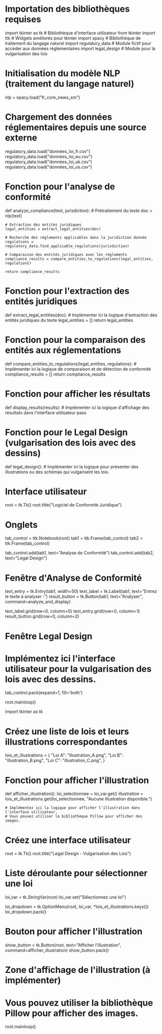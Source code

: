 # Importation des bibliothèques requises
import tkinter as tk  # Bibliothèque d'interface utilisateur
from tkinter import ttk  # Widgets améliorés pour tkinter
import spacy  # Bibliothèque de traitement du langage naturel
import regulatory_data  # Module fictif pour accéder aux données réglementaires
import legal_design  # Module pour la vulgarisation des lois

# Initialisation du modèle NLP (traitement du langage naturel)
nlp = spacy.load("fr_core_news_sm")

# Chargement des données réglementaires depuis une source externe
regulatory_data.load("données_loi_fr.csv")
regulatory_data.load("données_loi_eu.csv")
regulatory_data.load("données_loi_uk.csv")
regulatory_data.load("données_loi_us.csv")

# Fonction pour l'analyse de conformité
def analyze_compliance(text, jurisdiction):
    # Prétraitement du texte
    doc = nlp(text)
    
    # Extraction des entités juridiques
    legal_entities = extract_legal_entities(doc)
    
    # Recherche des règlements applicables dans la juridiction donnée
    regulations = regulatory_data.find_applicable_regulations(jurisdiction)
    
    # Comparaison des entités juridiques avec les règlements
    compliance_results = compare_entities_to_regulations(legal_entities, regulations)
    
    return compliance_results

# Fonction pour l'extraction des entités juridiques
def extract_legal_entities(doc):
    # Implémenter ici la logique d'extraction des entités juridiques du texte
    legal_entities = []
    return legal_entities

# Fonction pour la comparaison des entités aux réglementations
def compare_entities_to_regulations(legal_entities, regulations):
    # Implémenter ici la logique de comparaison et de détection de conformité
    compliance_results = []
    return compliance_results

# Fonction pour afficher les résultats
def display_results(results):
    # Implémenter ici la logique d'affichage des résultats dans l'interface utilisateur
    pass

# Fonction pour le Legal Design (vulgarisation des lois avec des dessins)
def legal_design():
    # Implémenter ici la logique pour présenter des illustrations ou des schémas qui vulgarisent les lois.

# Interface utilisateur
root = tk.Tk()
root.title("Logiciel de Conformité Juridique")

# Onglets
tab_control = ttk.Notebook(root)
tab1 = ttk.Frame(tab_control)
tab2 = ttk.Frame(tab_control)

tab_control.add(tab1, text="Analyse de Conformité")
tab_control.add(tab2, text="Legal Design")

# Fenêtre d'Analyse de Conformité
text_entry = tk.Entry(tab1, width=50)
text_label = tk.Label(tab1, text="Entrez le texte à analyser :")
result_button = tk.Button(tab1, text="Analyser", command=analyze_and_display)

text_label.grid(row=0, column=0)
text_entry.grid(row=0, column=1)
result_button.grid(row=0, column=2)

# Fenêtre Legal Design
# Implémentez ici l'interface utilisateur pour la vulgarisation des lois avec des dessins.

tab_control.pack(expand=1, fill='both')

root.mainloop()

import tkinter as tk

# Créez une liste de lois et leurs illustrations correspondantes
lois_et_illustrations = {
    "Loi A": "illustration_A.png",
    "Loi B": "illustration_B.png",
    "Loi C": "illustration_C.png",
}

# Fonction pour afficher l'illustration
def afficher_illustration():
    loi_selectionnee = loi_var.get()
    illustration = lois_et_illustrations.get(loi_selectionnee, "Aucune illustration disponible.")
    
    # Implémentez ici la logique pour afficher l'illustration dans l'interface utilisateur.
    # Vous pouvez utiliser la bibliothèque Pillow pour afficher des images.

# Créez une interface utilisateur
root = tk.Tk()
root.title("Legal Design - Vulgarisation des Lois")

# Liste déroulante pour sélectionner une loi
loi_var = tk.StringVar(root)
loi_var.set("Sélectionnez une loi")

loi_dropdown = tk.OptionMenu(root, loi_var, *lois_et_illustrations.keys())
loi_dropdown.pack()

# Bouton pour afficher l'illustration
show_button = tk.Button(root, text="Afficher l'illustration", command=afficher_illustration)
show_button.pack()

# Zone d'affichage de l'illustration (à implémenter)
# Vous pouvez utiliser la bibliothèque Pillow pour afficher des images.

root.mainloop()
